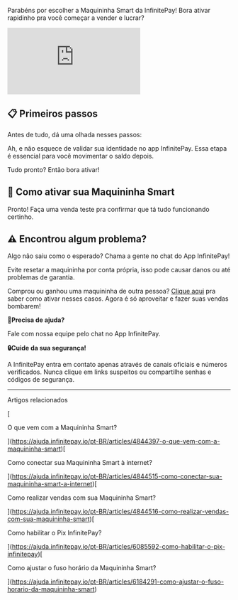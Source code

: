 Parabéns por escolher a Maquininha Smart da InfinitePay! Bora ativar rapidinho pra você começar a vender e lucrar?

<iframe src="https://www.youtube.com/embed/iN1owF3g3l4" frameborder="0" allowfullscreen="allowfullscreen"></iframe>

## **📋 Primeiros passos**

Antes de tudo, dá uma olhada nesses passos:

Ah, e não esquece de validar sua identidade no app InfinitePay. Essa etapa é essencial para você movimentar o saldo depois.

Tudo pronto? Então bora ativar!

## 🚀 **Como ativar sua Maquininha Smart**

Pronto! Faça uma venda teste pra confirmar que tá tudo funcionando certinho.

## ⚠️ **Encontrou algum problema?**

Algo não saiu como o esperado? Chama a gente no chat do App InfinitePay!

Evite resetar a maquininha por conta própria, isso pode causar danos ou até problemas de garantia.

Comprou ou ganhou uma maquininha de outra pessoa? [Clique aqui](https://ajuda.infinitepay.io/pt-BR/articles/4844507-como-ativar-sua-maquininha-smart#) pra saber como ativar nesses casos. Agora é só aproveitar e fazer suas vendas bombarem!

**🔔Precisa de ajuda?**

Fale com nossa equipe pelo chat no App InfinitePay.

**🔒Cuide da sua segurança!**

A InfinitePay entra em contato apenas através de canais oficiais e números verificados. Nunca clique em links suspeitos ou compartilhe senhas e códigos de segurança.

___

Artigos relacionados

[

O que vem com a Maquininha Smart?

](https://ajuda.infinitepay.io/pt-BR/articles/4844397-o-que-vem-com-a-maquininha-smart)[

Como conectar sua Maquininha Smart à internet?

](https://ajuda.infinitepay.io/pt-BR/articles/4844515-como-conectar-sua-maquininha-smart-a-internet)[

Como realizar vendas com sua Maquininha Smart?

](https://ajuda.infinitepay.io/pt-BR/articles/4844516-como-realizar-vendas-com-sua-maquininha-smart)[

Como habilitar o Pix InfinitePay?

](https://ajuda.infinitepay.io/pt-BR/articles/6085592-como-habilitar-o-pix-infinitepay)[

Como ajustar o fuso horário da Maquininha Smart?

](https://ajuda.infinitepay.io/pt-BR/articles/6184291-como-ajustar-o-fuso-horario-da-maquininha-smart)